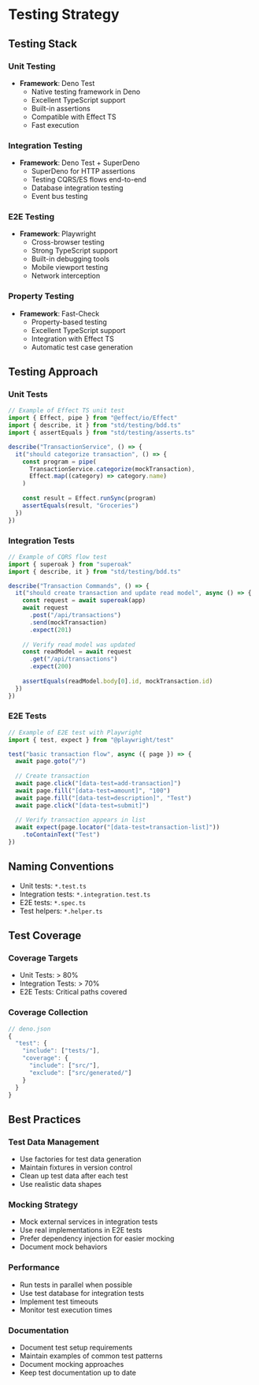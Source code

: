 # Testing Strategy

## Testing Stack

### Unit Testing
- **Framework**: Deno Test
  - Native testing framework in Deno
  - Excellent TypeScript support
  - Built-in assertions
  - Compatible with Effect TS
  - Fast execution

### Integration Testing
- **Framework**: Deno Test + SuperDeno
  - SuperDeno for HTTP assertions
  - Testing CQRS/ES flows end-to-end
  - Database integration testing
  - Event bus testing

### E2E Testing
- **Framework**: Playwright
  - Cross-browser testing
  - Strong TypeScript support
  - Built-in debugging tools
  - Mobile viewport testing
  - Network interception

### Property Testing
- **Framework**: Fast-Check
  - Property-based testing
  - Excellent TypeScript support
  - Integration with Effect TS
  - Automatic test case generation

## Testing Approach

### Unit Tests
```typescript
// Example of Effect TS unit test
import { Effect, pipe } from "@effect/io/Effect"
import { describe, it } from "std/testing/bdd.ts"
import { assertEquals } from "std/testing/asserts.ts"

describe("TransactionService", () => {
  it("should categorize transaction", () => {
    const program = pipe(
      TransactionService.categorize(mockTransaction),
      Effect.map((category) => category.name)
    )
    
    const result = Effect.runSync(program)
    assertEquals(result, "Groceries")
  })
})
```

### Integration Tests
```typescript
// Example of CQRS flow test
import { superoak } from "superoak"
import { describe, it } from "std/testing/bdd.ts"

describe("Transaction Commands", () => {
  it("should create transaction and update read model", async () => {
    const request = await superoak(app)
    await request
      .post("/api/transactions")
      .send(mockTransaction)
      .expect(201)
    
    // Verify read model was updated
    const readModel = await request
      .get("/api/transactions")
      .expect(200)
    
    assertEquals(readModel.body[0].id, mockTransaction.id)
  })
})
```

### E2E Tests
```typescript
// Example of E2E test with Playwright
import { test, expect } from "@playwright/test"

test("basic transaction flow", async ({ page }) => {
  await page.goto("/")
  
  // Create transaction
  await page.click("[data-test=add-transaction]")
  await page.fill("[data-test=amount]", "100")
  await page.fill("[data-test=description]", "Test")
  await page.click("[data-test=submit]")
  
  // Verify transaction appears in list
  await expect(page.locator("[data-test=transaction-list]"))
    .toContainText("Test")
})
```

## Naming Conventions
- Unit tests: `*.test.ts`
- Integration tests: `*.integration.test.ts`
- E2E tests: `*.spec.ts`
- Test helpers: `*.helper.ts`

## Test Coverage

### Coverage Targets
- Unit Tests: > 80%
- Integration Tests: > 70%
- E2E Tests: Critical paths covered

### Coverage Collection
```typescript
// deno.json
{
  "test": {
    "include": ["tests/"],
    "coverage": {
      "include": ["src/"],
      "exclude": ["src/generated/"]
    }
  }
}
```

## Best Practices

### Test Data Management
- Use factories for test data generation
- Maintain fixtures in version control
- Clean up test data after each test
- Use realistic data shapes

### Mocking Strategy
- Mock external services in integration tests
- Use real implementations in E2E tests
- Prefer dependency injection for easier mocking
- Document mock behaviors

### Performance
- Run tests in parallel when possible
- Use test database for integration tests
- Implement test timeouts
- Monitor test execution times

### Documentation
- Document test setup requirements
- Maintain examples of common test patterns
- Document mocking approaches
- Keep test documentation up to date
